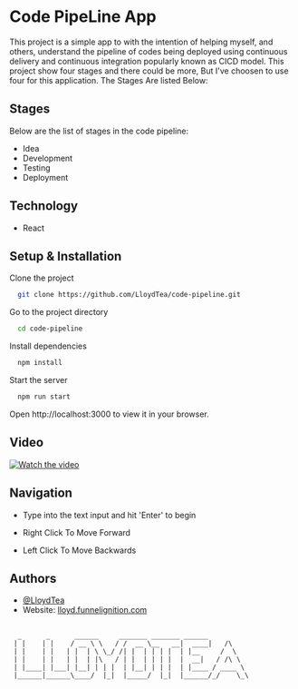 
# Code PipeLine App

This project is a simple app to with the intention of helping myself, and others, understand the pipeline of codes being deployed using continuous delivery and continuous integration popularly known as CICD model. This project show four stages and there could be more, But I've choosen to use four for this application. The Stages Are listed Below:
## Stages
Below are the list of stages in the code pipeline:
- Idea
- Development
- Testing
- Deployment

## Technology
- React
## Setup & Installation 

Clone the project

```bash
  git clone https://github.com/LloydTea/code-pipeline.git
```

Go to the project directory

```bash
  cd code-pipeline
```

Install dependencies

```bash
  npm install
```

Start the server

```bash
  npm run start
```

Open http://localhost:3000 to view it in your browser.
## Video


[![Watch the video](https://cdn.loom.com/sessions/thumbnails/5fae4c31cbc9476bb32a28a3a0ad5823-with-play.gif)](https://www.loom.com/share/5fae4c31cbc9476bb32a28a3a0ad5823)

## Navigation

- Type into the text input and hit 'Enter' to begin

- Right Click To Move Forward

- Left Click To Move Backwards


## Authors

- [@LloydTea](https://github.com/LloydTea)
- Website: [lloyd.funnelignition.com](https://lloyd.funnelignition.com/)
##
      _      _      ______     _______ _______ ______          
     | |    | |    / __ \ \   / /  __ \__   __|  ____|   /\    
     | |    | |   | |  | \ \_/ /| |  | | | |  | |__     /  \   
     | |    | |   | |  | |\   / | |  | | | |  |  __|   / /\ \  
     | |____| |___| |__| | | |  | |__| | | |  | |____ / ____ \ 
     |______|______\____/  |_|  |_____/  |_|  |______/_/    \_\
